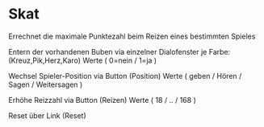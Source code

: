 # Skat

Errechnet die maximale Punktezahl beim Reizen eines bestimmten Spieles

Entern der vorhandenen Buben via einzelner Dialofenster je Farbe: (Kreuz,Pik,Herz,Karo)
Werte ( 0=nein / 1=ja )

Wechsel Spieler-Position via Button (Position) 
Werte ( geben / Hören / Sagen / Weitersagen )

Erhöhe Reizzahl via Button (Reizen) 
Werte ( 18 / .. / 168 )

Reset über Link (Reset)
